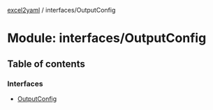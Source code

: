 [excel2yaml](../README.md) / interfaces/OutputConfig

# Module: interfaces/OutputConfig

## Table of contents

### Interfaces

- [OutputConfig](../interfaces/interfaces_OutputConfig.OutputConfig.md)
